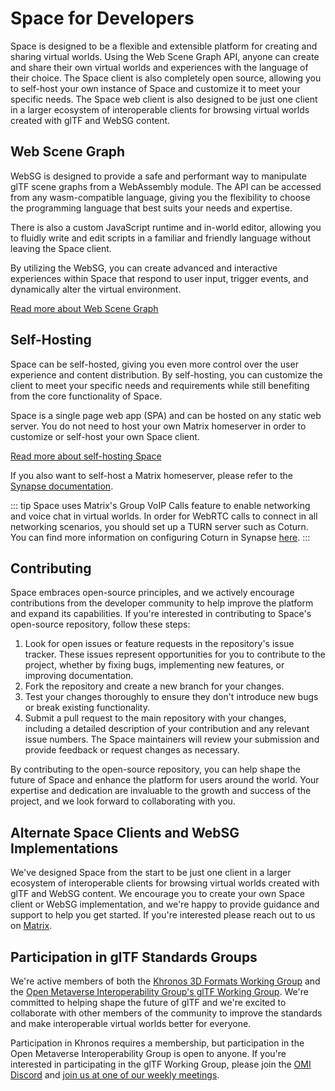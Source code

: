 # Space for Developers

Space is designed to be a flexible and extensible platform for creating and sharing virtual worlds. Using the Web Scene Graph API, anyone can create and share their own virtual worlds and experiences with the language of their choice. The Space client is also completely open source, allowing you to self-host your own instance of Space and customize it to meet your specific needs. The Space web client is also designed to be just one client in a larger ecosystem of interoperable clients for browsing virtual worlds created with glTF and WebSG content.

## Web Scene Graph

WebSG is designed to provide a safe and performant way to manipulate glTF scene graphs from a WebAssembly module. The API can be accessed from any wasm-compatible language, giving you the flexibility to choose the programming language that best suits your needs and expertise.

There is also a custom JavaScript runtime and in-world editor, allowing you to fluidly write and edit scripts in a familiar and friendly language without leaving the Space client.

By utilizing the WebSG, you can create advanced and interactive experiences within Space that respond to user input, trigger events, and dynamically alter the virtual environment.

[Read more about Web Scene Graph](./websg/)

## Self-Hosting

Space can be self-hosted, giving you even more control over the user experience and content distribution. By self-hosting, you can customize the client to meet your specific needs and requirements while still benefiting from the core functionality of Space.

Space is a single page web app (SPA) and can be hosted on any static web server. You do not need to host your own Matrix homeserver in order to customize or self-host your own Space client.

[Read more about self-hosting Space](./self-hosting)

If you also want to self-host a Matrix homeserver, please refer to the [Synapse documentation](https://matrix-org.github.io/synapse/develop/welcome_and_overview.html).

::: tip
Space uses Matrix's Group VoIP Calls feature to enable networking and voice chat in virtual worlds.
In order for WebRTC calls to connect in all networking scenarios, you should set up a TURN server such as Coturn. You can find more information on configuring Coturn in Synapse [here](https://matrix-org.github.io/synapse/develop/turn-howto.html).
:::

## Contributing

Space embraces open-source principles, and we actively encourage contributions from the developer community to help improve the platform and expand its capabilities. If you're interested in contributing to Space's open-source repository, follow these steps:

1. Look for open issues or feature requests in the repository's issue tracker. These issues represent opportunities for you to contribute to the project, whether by fixing bugs, implementing new features, or improving documentation.
1. Fork the repository and create a new branch for your changes.
1. Test your changes thoroughly to ensure they don't introduce new bugs or break existing functionality.
1. Submit a pull request to the main repository with your changes, including a detailed description of your contribution and any relevant issue numbers. The Space maintainers will review your submission and provide feedback or request changes as necessary.

By contributing to the open-source repository, you can help shape the future of Space and enhance the platform for users around the world. Your expertise and dedication are invaluable to the growth and success of the project, and we look forward to collaborating with you.

## Alternate Space Clients and WebSG Implementations

We've designed Space from the start to be just one client in a larger ecosystem of interoperable clients for browsing virtual worlds created with glTF and WebSG content. We encourage you to create your own Space client or WebSG implementation, and we're happy to provide guidance and support to help you get started. If you're interested please reach out to us on [Matrix](https://matrix.to/#/#thirdroom-dev:matrix.org).

## Participation in glTF Standards Groups

We're active members of both the [Khronos 3D Formats Working Group](https://www.khronos.org/gltf/) and the [Open Metaverse Interoperability Group's glTF Working Group](https://github.com/omigroup/gltf-extensions). We're committed to helping shape the future of glTF and we're excited to collaborate with other members of the community to improve the standards and make interoperable virtual worlds better for everyone.

Participation in Khronos requires a membership, but participation in the Open Metaverse Interoperability Group is open to anyone. If you're interested in participating in the glTF Working Group, please join the [OMI Discord](https://discord.com/invite/NJtT9grz5E) and [join us at one of our weekly meetings](https://github.com/omigroup/gltf-extensions#meetings).
